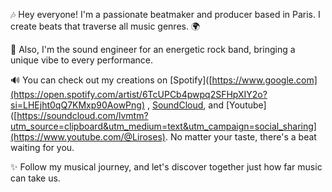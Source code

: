 🎶 Hey everyone! I'm a passionate beatmaker and producer based in Paris. I create beats that traverse all music genres. 🌍

🎸 Also, I'm the sound engineer for an energetic rock band, bringing a unique vibe to every performance.

🔊 You can check out my creations on [Spotify]([https://www.google.com](https://open.spotify.com/artist/6TcUPCb4pwpq2SFHpXIY2o?si=LHEjht0qQ7KMxp90AowPng)
 , [SoundCloud](https://soundcloud.com/lvmtm?utm_source=clipboard&utm_medium=text&utm_campaign=social_sharing), and [Youtube]([https://soundcloud.com/lvmtm?utm_source=clipboard&utm_medium=text&utm_campaign=social_sharing](https://www.youtube.com/@Liroses). No matter your taste, there's a beat waiting for you.

✨ Follow my musical journey, and let's discover together just how far music can take us.
